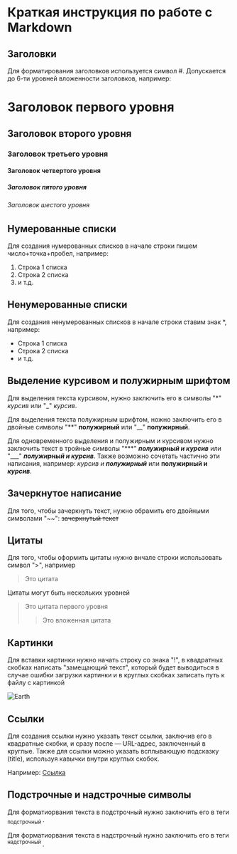 # Краткая инструкция по работе с Markdown

## Заголовки

Для форматирования заголовков используется символ #. Допускается до 6-ти уровней вложенности заголовков, например:
# Заголовок первого уровня
## Заголовок второго уровня
### Заголовок третьего уровня
#### Заголовок четвертого уровня
##### Заголовок пятого уровня
###### Заголовок шестого уровня

## Нумерованные списки

Для создания нумерованных списков в начале строки пишем число+точка+пробел, например:
1. Строка 1 списка
2. Строка 2 списка
3. и т.д.

## Ненумерованные списки

Для создания ненумерованных списков в начале строки ставим знак *, например:
*  Строка 1 списка
* Строка 2 списка
* и т.д.

## Выделение курсивом и полужирным шрифтом
Для выделения текста курсивом, нужно заключить его в символы "*" *курсив* или "_" _курсив_.

Для выделения текста полужирным шрифтом, ножно заключить его в двойные символы "**" **полужирный** или "__" __полужирный__.

Для одновременного выделения и полужирным и курсивом нужно заключить текст в тройные символы "***" ***полужирный и курсив*** или "___" ___полужирный и курсив___.
Также возможно сочетать частично эти написания, например: *курсив и **полужирный*** или **полужирный и *курсив***.

## Зачеркнутое написание
Для того, чтобы зачеркнуть текст, нужно обрамить его двойными символами "~~": ~~зачеркнутый текст~~

## Цитаты

Для того, чтобы оформить цитаты нужно внчале строки использовать символ ">", например
> Это цитата

Цитаты могут быть нескольких уровней
> Это цитата первого уровня
>> Это вложенная цитата

## Картинки
 Для вставки картинки нужно начать строку со знака "!", в квадратных скобках написать "замещающий текст", который будет выводиться в случае ошибки загрузки картинки и в круглых скобках записать путь к файлу с картинкой

 ![Earth](Earth.jpg)

## Ссылки

Для создания ссылки нужно указать текст ссылки, заключив его в квадратные скобки, и сразу после — URL-адрес, заключенный в круглые. 
Также для ссылки можно указать всплывающую подсказку (title), используя кавычки внутри круглых скобок.

Например: [Ссылка](https://yandex.by/search/?text=%D1%81%D1%81%D1%8B%D0%BB%D0%BA%D0%B8+Markdown&clid=2355963-2&rdrnd=940584&lr=26001&redircnt=1665048247.1 "Ссылка на создание ссылок")  

## Подстрочные и надстрочные символы

Для форматиорвания текста в подстрочный нужно заключить его в теги <sub> подстрочный </sub>.

Для форматиорвания текста в надстрочный нужно заключить его в теги <sup> надстрочный </sup>.